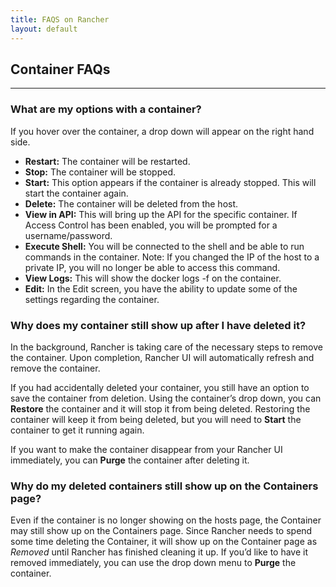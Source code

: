```yaml
---
title: FAQS on Rancher
layout: default
---
```


## Container FAQs
---

### What are my options with a container?

If you hover over the container, a drop down will appear on the right hand side.

* **Restart:** The container will be restarted.
* **Stop:** The container will be stopped.
* **Start:** This option appears if the container is already stopped. This will start the container again.
* **Delete:** The container will be deleted from the host.
* **View in API:** This will bring up the API for the specific container. If Access Control has been enabled, you will be prompted for a username/password.
* **Execute Shell:** You will be connected to the shell and be able to run commands in the container. Note: If you changed the IP of the host to a private IP, you will no longer be able to access this command. 
* **View Logs:** This will show the docker logs -f on the container.
* **Edit:** In the Edit screen, you have the ability to update some of the settings regarding the container. 

### Why does my container still show up after I have deleted it?

In the background, Rancher is taking care of the necessary steps to remove the container. Upon completion, Rancher UI will automatically refresh and remove the container. 

If you had accidentally deleted your container, you still have an option to save the container from deletion. Using the container’s drop down, you can **Restore** the container and it will stop it from being deleted. Restoring the container will keep it from being deleted, but you will need to **Start** the container to get it running again.

If you want to make the container disappear from your Rancher UI immediately, you can **Purge** the container after deleting it. 

### Why do my deleted containers still show up on the Containers page?

Even if the container is no longer showing on the hosts page, the Container may still show up on the Containers page. Since Rancher needs to spend some time deleting the Container, it will show up on the Container page as _Removed_ until Rancher has finished cleaning it up. If you’d like to have it removed immediately, you can use the drop down menu to **Purge** the container.
